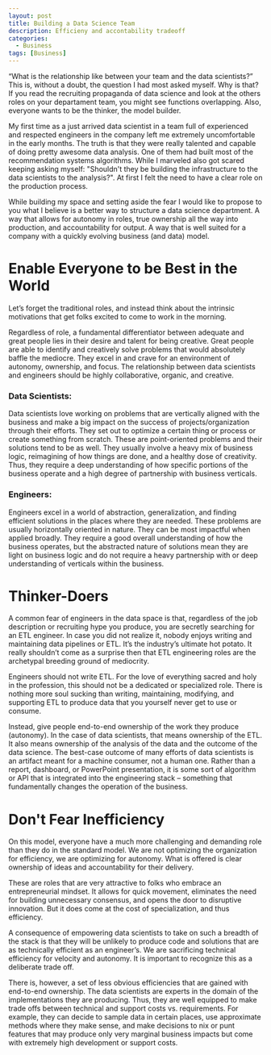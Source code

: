 ```yaml
---
layout: post
title: Building a Data Science Team
description: Efficieny and accontability tradeoff
categories:
  - Business
tags: [Business]
---
```




“What is the relationship like between your team and the data scientists?” This is, without a doubt, the question I had most asked myself. Why is that? If you read the recruiting propaganda of data science and look at the others roles on your departament team, you might see functions overlapping. Also, everyone wants to be the thinker, the model builder.

My first time as a just arrived data scientist in a team full of experienced and respected engineers in the company left me extremely uncomfortable in the early months. The truth is that they were really talented and capable of doing pretty awesome data analysis. One of them had built most of the recommendation systems algorithms. While I marveled also got scared keeping asking myself: "Shouldn't they be building the infrastructure to the data scientists to the analysis?". At first I felt the need to have a clear role on the production process.

While building my space and setting aside the fear I would like to propose to you what I believe is a better way to structure a data science department. A way that allows for autonomy in roles, true ownership all the way into production, and accountability for output. A way that is well suited for a company with a quickly evolving business (and data) model.

# Enable Everyone to be Best in the World

Let’s forget the traditional roles, and instead think about the intrinsic motivations that get folks excited to come to work in the morning.

Regardless of role, a fundamental differentiator between adequate and great people lies in their desire and talent for being creative. Great people are able to identify and creatively solve problems that would absolutely baffle the mediocre. They excel in and crave for an environment of autonomy, ownership, and focus. The relationship between data scientists and engineers should be highly collaborative, organic, and creative.

### Data Scientists:

Data scientists love working on problems that are vertically aligned with the business and make a big impact on the success of projects/organization through their efforts. They set out to optimize a certain thing or process or create something from scratch. These are point-oriented problems and their solutions tend to be as well. They usually involve a heavy mix of business logic, reimagining of how things are done, and a healthy dose of creativity. Thus, they require a deep understanding of how specific portions of the business operate and a high degree of partnership with business verticals.

### Engineers:

Engineers excel in a world of abstraction, generalization, and finding efficient solutions in the places where they are needed. These problems are usually horizontally oriented in nature. They can be most impactful when applied broadly. They require a good overall understanding of how the business operates, but the abstracted nature of solutions mean they are light on business logic and do not require a heavy partnership with or deep understanding of verticals within the business.

# Thinker-Doers

A common fear of engineers in the data space is that, regardless of the job description or recruiting hype you produce, you are secretly searching for an ETL engineer. In case you did not realize it, nobody enjoys writing and maintaining data pipelines or ETL. It’s the industry’s ultimate hot potato. It really shouldn’t come as a surprise then that ETL engineering roles are the archetypal breeding ground of mediocrity.

Engineers should not write ETL. For the love of everything sacred and holy in the profession, this should not be a dedicated or specialized role. There is nothing more soul sucking than writing, maintaining, modifying, and supporting ETL to produce data that you yourself never get to use or consume.

Instead, give people end-to-end ownership of the work they produce (autonomy). In the case of data scientists, that means ownership of the ETL. It also means ownership of the analysis of the data and the outcome of the data science. The best-case outcome of many efforts of data scientists is an artifact meant for a machine consumer, not a human one. Rather than a report, dashboard, or PowerPoint presentation, it is some sort of algorithm or API that is integrated into the engineering stack – something that fundamentally changes the operation of the business.

# Don't Fear Inefficiency

On this model, everyone have a much more challenging and demanding role than they do in the standard model. We are not optimizing the organization for efficiency, we are optimizing for autonomy. What is offered is clear ownership of ideas and accountability for their delivery.

These are roles that are very attractive to folks who embrace an entrepreneurial mindset. It allows for quick movement, eliminates the need for building unnecessary consensus, and opens the door to disruptive innovation. But it does come at the cost of specialization, and thus efficiency.

A consequence of empowering data scientists to take on such a breadth of the stack is that they will be unlikely to produce code and solutions that are as technically efficient as an engineer’s. We are sacrificing technical efficiency for velocity and autonomy. It is important to recognize this as a deliberate trade off.

There is, however, a set of less obvious efficiencies that are gained with end-to-end ownership. The data scientists are experts in the domain of the implementations they are producing. Thus, they are well equipped to make trade offs between technical and support costs vs. requirements. For example, they can decide to sample data in certain places, use approximate methods where they make sense, and make decisions to nix or punt features that may produce only very marginal business impacts but come with extremely high development or support costs.